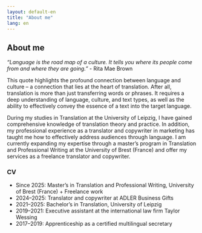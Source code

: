 ```yaml
---
layout: default-en
title: "About me"
lang: en
---
```


## About me

*“Language is the road map of a culture. It tells you where its people come from and where they are going.”* - Rita Mae Brown 

This quote highlights the profound connection between language and culture – a connection that lies at the heart of translation. After all, translation is more than just transferring words or phrases. It requires a deep understanding of language, culture, and text types, as well as the ability to effectively convey the essence of a text into the target language.

During my studies in Translation at the University of Leipzig, I have gained comprehensive knowledge of translation theory and practice. In addition, my professional experience as a translator and copywriter in marketing has taught me how to effectively address audiences through language. I am currently expanding my expertise through a master’s program in Translation and Professional Writing at the University of Brest (France) and offer my services as a freelance translator and copywriter.

### CV
- Since 2025: Master’s in Translation and Professional Writing, University of Brest (France) + Freelance work
- 2024–2025: Translator and copywriter at ADLER Business Gifts
- 2021–2025: Bachelor’s in Translation, University of Leipzig
- 2019–2021: Executive assistant at the international law firm Taylor Wessing
- 2017–2019: Apprenticeship as a certified multilingual secretary
